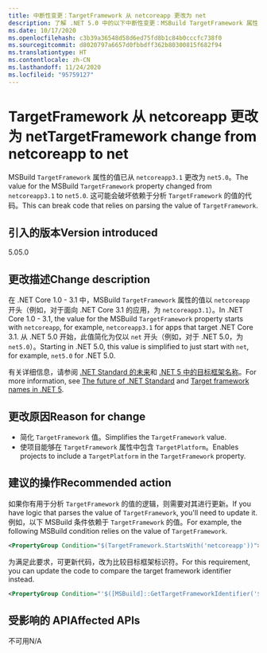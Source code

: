 ```yaml
---
title: 中断性变更：TargetFramework 从 netcoreapp 更改为 net
description: 了解 .NET 5.0 中的以下中断性变更：MSBuild TargetFramework 属性的值已从 netcoreapp 3.1 更改为 net5.0。
ms.date: 10/17/2020
ms.openlocfilehash: c3b39a36548d58d6ed75fd8b1c84b0cccfc738f0
ms.sourcegitcommit: d8020797a6657d0fbbdff362b80300815f682f94
ms.translationtype: HT
ms.contentlocale: zh-CN
ms.lasthandoff: 11/24/2020
ms.locfileid: "95759127"
---
```

# <a name="targetframework-change-from-netcoreapp-to-net"></a><span data-ttu-id="ad12f-103">TargetFramework 从 netcoreapp 更改为 net</span><span class="sxs-lookup"><span data-stu-id="ad12f-103">TargetFramework change from netcoreapp to net</span></span>

<span data-ttu-id="ad12f-104">MSBuild `TargetFramework` 属性的值已从 `netcoreapp3.1` 更改为 `net5.0`。</span><span class="sxs-lookup"><span data-stu-id="ad12f-104">The value for the MSBuild `TargetFramework` property changed from `netcoreapp3.1` to `net5.0`.</span></span> <span data-ttu-id="ad12f-105">这可能会破坏依赖于分析 `TargetFramework` 的值的代码。</span><span class="sxs-lookup"><span data-stu-id="ad12f-105">This can break code that relies on parsing the value of `TargetFramework`.</span></span>

## <a name="version-introduced"></a><span data-ttu-id="ad12f-106">引入的版本</span><span class="sxs-lookup"><span data-stu-id="ad12f-106">Version introduced</span></span>

<span data-ttu-id="ad12f-107">5.0</span><span class="sxs-lookup"><span data-stu-id="ad12f-107">5.0</span></span>

## <a name="change-description"></a><span data-ttu-id="ad12f-108">更改描述</span><span class="sxs-lookup"><span data-stu-id="ad12f-108">Change description</span></span>

<span data-ttu-id="ad12f-109">在 .NET Core 1.0 - 3.1 中，MSBuild `TargetFramework` 属性的值以 `netcoreapp` 开头（例如，对于面向 .NET Core 3.1 的应用，为 `netcoreapp3.1`）。</span><span class="sxs-lookup"><span data-stu-id="ad12f-109">In .NET Core 1.0 - 3.1, the value for the MSBuild `TargetFramework` property starts with `netcoreapp`, for example, `netcoreapp3.1` for apps that target .NET Core 3.1.</span></span> <span data-ttu-id="ad12f-110">从 .NET 5.0 开始，此值简化为仅以 `net` 开头（例如，对于 .NET 5.0，为 `net5.0`）。</span><span class="sxs-lookup"><span data-stu-id="ad12f-110">Starting in .NET 5.0, this value is simplified to just start with `net`, for example, `net5.0` for .NET 5.0.</span></span>

<span data-ttu-id="ad12f-111">有关详细信息，请参阅 [.NET Standard 的未来](https://devblogs.microsoft.com/dotnet/the-future-of-net-standard/)和 [.NET 5 中的目标框架名称](https://github.com/dotnet/designs/blob/main/accepted/2020/net5/net5.md)。</span><span class="sxs-lookup"><span data-stu-id="ad12f-111">For more information, see [The future of .NET Standard](https://devblogs.microsoft.com/dotnet/the-future-of-net-standard/) and [Target framework names in .NET 5](https://github.com/dotnet/designs/blob/main/accepted/2020/net5/net5.md).</span></span>

## <a name="reason-for-change"></a><span data-ttu-id="ad12f-112">更改原因</span><span class="sxs-lookup"><span data-stu-id="ad12f-112">Reason for change</span></span>

- <span data-ttu-id="ad12f-113">简化 `TargetFramework` 值。</span><span class="sxs-lookup"><span data-stu-id="ad12f-113">Simplifies the `TargetFramework` value.</span></span>
- <span data-ttu-id="ad12f-114">使项目能够在 `TargetFramework` 属性中包含 `TargetPlatform`。</span><span class="sxs-lookup"><span data-stu-id="ad12f-114">Enables projects to include a `TargetPlatform` in the `TargetFramework` property.</span></span>

## <a name="recommended-action"></a><span data-ttu-id="ad12f-115">建议的操作</span><span class="sxs-lookup"><span data-stu-id="ad12f-115">Recommended action</span></span>

<span data-ttu-id="ad12f-116">如果你有用于分析 `TargetFramework` 的值的逻辑，则需要对其进行更新。</span><span class="sxs-lookup"><span data-stu-id="ad12f-116">If you have logic that parses the value of `TargetFramework`, you'll need to update it.</span></span> <span data-ttu-id="ad12f-117">例如，以下 MSBuild 条件依赖于 `TargetFramework` 的值。</span><span class="sxs-lookup"><span data-stu-id="ad12f-117">For example, the following MSBuild condition relies on the value of `TargetFramework`.</span></span>

```xml
<PropertyGroup Condition="$(TargetFramework.StartsWith('netcoreapp'))">
```

<span data-ttu-id="ad12f-118">为满足此要求，可更新代码，改为比较目标框架标识符。</span><span class="sxs-lookup"><span data-stu-id="ad12f-118">For this requirement, you can update the code to compare the target framework identifier instead.</span></span>

```xml
<PropertyGroup Condition="'$([MSBuild]::GetTargetFrameworkIdentifier('$(TargetFramework)'))' == '.NETCoreApp'">
```

## <a name="affected-apis"></a><span data-ttu-id="ad12f-119">受影响的 API</span><span class="sxs-lookup"><span data-stu-id="ad12f-119">Affected APIs</span></span>

<span data-ttu-id="ad12f-120">不可用</span><span class="sxs-lookup"><span data-stu-id="ad12f-120">N/A</span></span>

<!--

### Affected APIs

Not detectable via API analysis.

### Category

MSBuild

-->
